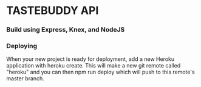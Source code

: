 # TASTEBUDDY API

### Build using Express, Knex, and NodeJS

### Deploying

When your new project is ready for deployment, add a new Heroku application with heroku create. This will make a new git remote called "heroku" and you can then npm run deploy which will push to this remote's master branch.
